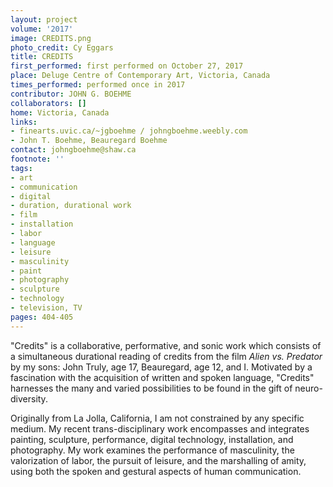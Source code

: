 ```yaml
---
layout: project
volume: '2017'
image: CREDITS.png
photo_credit: Cy Eggars
title: CREDITS
first_performed: first performed on October 27, 2017
place: Deluge Centre of Contemporary Art, Victoria, Canada
times_performed: performed once in 2017
contributor: JOHN G. BOEHME
collaborators: []
home: Victoria, Canada
links:
- finearts.uvic.ca/~jgboehme / johngboehme.weebly.com
- John T. Boehme, Beauregard Boehme
contact: johngboehme@shaw.ca
footnote: ''
tags:
- art
- communication
- digital
- duration, durational work
- film
- installation
- labor
- language
- leisure
- masculinity
- paint
- photography
- sculpture
- technology
- television, TV
pages: 404-405
---
```


"Credits" is a collaborative, performative, and sonic work which consists of a simultaneous durational reading of credits from the film _Alien vs. Predator_ by my sons: John Truly, age 17, Beauregard, age 12, and I. Motivated by a fascination with the acquisition of written and spoken language, "Credits" harnesses the many and varied possibilities to be found in the gift of neuro-diversity.

Originally from La Jolla, California, I am not constrained by any specific medium. My recent trans-disciplinary work encompasses and integrates painting, sculpture, performance, digital technology, installation, and photography. My work examines the performance of masculinity, the valorization of labor, the pursuit of leisure, and the marshalling of amity, using both the spoken and gestural aspects of human communication.
